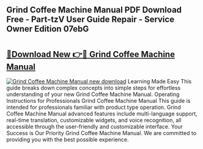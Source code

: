 ## Grind Coffee Machine Manual PDF Download Free - Part-tzV User Guide Repair - Service Owner Edition 07ebG

# <h2><a href="http://cf24600.oget.top/?id=Grind+Coffee+Machine+Manual">🔗Download New 👉🔴 Grind Coffee Machine Manual</a></h2>

[![Grind Coffee Machine Manual new download](https://i.imgur.com/5g1atiW.png)](http://cf24600.oget.top/?id=Grind+Coffee+Machine+Manual)
Learning Made Easy This guide breaks down complex concepts into simple steps for effortless understanding of your new Grind Coffee Machine Manual. Operating Instructions for Professionals Grind Coffee Machine Manual This guide is intended for professionals familiar with product type operation. Grind Coffee Machine Manual advanced features include multi-language support, real-time translation, customizable widgets, and voice recognition, all accessible through the user-friendly and customizable interface. Your Success is Our Priority Grind Coffee Machine Manual. We are committed to providing you with the best possible experience.
